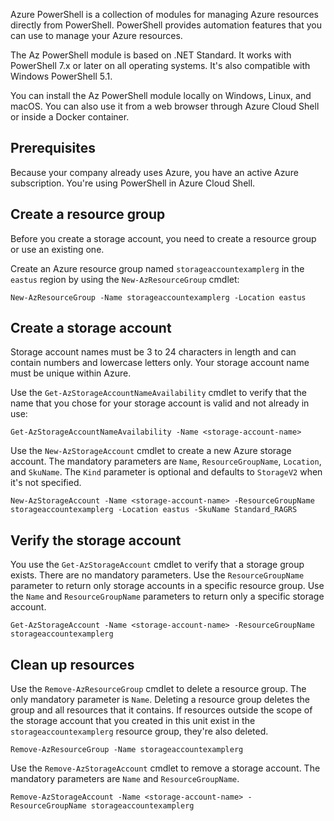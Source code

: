 Azure PowerShell is a collection of modules for managing Azure resources directly from PowerShell.
PowerShell provides automation features that you can use to manage your Azure
resources.

The Az PowerShell module is based on .NET Standard. It works with PowerShell 7.x or later on all
operating systems. It's also compatible with Windows PowerShell 5.1.

You can install the Az PowerShell module locally on Windows, Linux, and macOS. You can also use it
from a web browser through Azure Cloud Shell or inside a Docker container.

## Prerequisites

Because your company already uses Azure, you have an active Azure subscription. You're using
PowerShell in Azure Cloud Shell.

## Create a resource group

Before you create a storage account, you need to create a resource group or use an existing one.

Create an Azure resource group named `storageaccountexamplerg` in the `eastus` region by using the
`New-AzResourceGroup` cmdlet:

```azurepowershell
New-AzResourceGroup -Name storageaccountexamplerg -Location eastus
```

## Create a storage account

Storage account names must
be 3 to 24 characters in length and can contain numbers and lowercase letters only. Your
storage account name must be unique within Azure.

Use the `Get-AzStorageAccountNameAvailability` cmdlet to verify that the name that you chose for
your storage account is valid and not already in use:

```azurepowershell
Get-AzStorageAccountNameAvailability -Name <storage-account-name>
```

Use the `New-AzStorageAccount` cmdlet to create a new Azure storage account. The mandatory
parameters are `Name`, `ResourceGroupName`, `Location`, and `SkuName`. The `Kind`
parameter is optional and defaults to `StorageV2` when it's not specified.

```azurepowershell
New-AzStorageAccount -Name <storage-account-name> -ResourceGroupName storageaccountexamplerg -Location eastus -SkuName Standard_RAGRS
```

## Verify the storage account

You use the `Get-AzStorageAccount` cmdlet to verify that a storage group exists. There are no
mandatory parameters. Use the `ResourceGroupName` parameter to return only storage accounts in a
specific resource group. Use the `Name` and `ResourceGroupName` parameters to return only a
specific storage account.

```azurepowershell
Get-AzStorageAccount -Name <storage-account-name> -ResourceGroupName storageaccountexamplerg
```

## Clean up resources

Use the `Remove-AzResourceGroup` cmdlet to delete a resource group. The only mandatory parameter is `Name`. Deleting a resource group deletes the group and all resources
that it contains. If resources outside the scope of the storage account that you created in this unit
exist in the `storageaccountexamplerg` resource group, they're also deleted.

```azurepowershell
Remove-AzResourceGroup -Name storageaccountexamplerg
```

Use the `Remove-AzStorageAccount` cmdlet to remove a storage account. The mandatory
parameters are `Name` and `ResourceGroupName`.

```azurepowershell
Remove-AzStorageAccount -Name <storage-account-name> -ResourceGroupName storageaccountexamplerg
```
